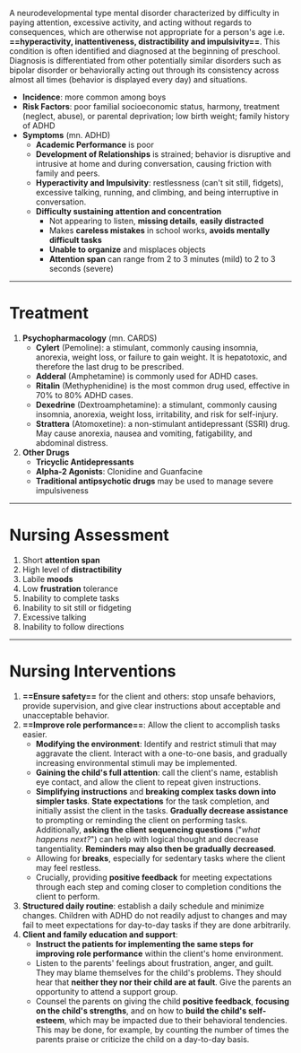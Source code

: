 A neurodevelopmental type mental disorder characterized by difficulty in paying attention, excessive activity, and acting without regards to consequences, which are otherwise not appropriate for a person's age i.e. **==hyperactivity, inattentiveness, distractibility and impulsivity==**. This condition is often identified and diagnosed at the beginning of preschool. Diagnosis is differentiated from other potentially similar disorders such as bipolar disorder or behaviorally acting out through its consistency across almost all times (behavior is displayed every day) and situations.
- **Incidence**: more common among boys
- **Risk Factors**: poor familial socioeconomic status, harmony, treatment (neglect, abuse), or parental deprivation; low birth weight; family history of ADHD
- **Symptoms** (mn. ADHD)
	- **Academic Performance** is poor
	- **Development  of Relationships** is strained; behavior is disruptive and intrusive at home and during conversation, causing friction with family and peers.
	- **Hyperactivity and Impulsivity**: restlessness (can't sit still, fidgets), excessive talking, running, and climbing, and being interruptive in conversation.
	- **Difficulty sustaining attention and concentration**
		- Not appearing to listen, **missing details**, **easily distracted**
		- Makes **careless mistakes** in school works, **avoids mentally difficult tasks**
		- **Unable to organize** and misplaces objects
		- **Attention span** can range from 2 to 3 minutes (mild) to 2 to 3 seconds (severe)
___
# Treatment
1. **Psychopharmacology** (mn. CARDS)
	- **Cylert** (Pemoline): a stimulant, commonly causing insomnia, anorexia, weight loss, or failure to gain weight. It is hepatotoxic, and therefore the last drug to be prescribed.
	- **Adderal** (Amphetamine) is commonly used for ADHD cases.
	- **Ritalin** (Methyphenidine) is the most common drug used, effective in 70% to 80% ADHD cases.
	- **Dexedrine** (Dextroamphetamine): a stimulant, commonly causing insomnia, anorexia, weight loss, irritability, and risk for self-injury.
	- **Strattera** (Atomoxetine): a non-stimulant antidepressant (SSRI) drug. May cause anorexia, nausea and vomiting, fatigability, and abdominal distress.
2. **Other Drugs**
	- **Tricyclic Antidepressants**
	- **Alpha-2 Agonists**: Clonidine and Guanfacine
	- **Traditional antipsychotic drugs** may be used to manage severe impulsiveness
___
# Nursing Assessment
1. Short **attention span**
2. High level of **distractibility**
3. Labile **moods**
4. Low **frustration** tolerance
5. Inability to complete tasks
6. Inability to sit still or fidgeting
7. Excessive talking
8. Inability to follow directions
___
# Nursing Interventions
1. **==Ensure safety==** for the client and others: stop unsafe behaviors, provide supervision, and give clear instructions about acceptable and unacceptable behavior.
2. **==Improve role performance==**: Allow the client to accomplish tasks easier.
	- **Modifying the environment**: Identify and restrict stimuli that may aggravate the client. Interact with a one-to-one basis, and gradually increasing environmental stimuli may be implemented.
	- **Gaining the child's full attention**: call the client's name, establish eye contact, and allow the client to repeat given instructions.
	- **Simplifying instructions** and **breaking complex tasks down into simpler tasks**. **State expectations** for the task completion, and initially assist the client in the tasks. **Gradually decrease assistance** to prompting or reminding the client on performing tasks. Additionally, **asking the client sequencing questions** ("*what happens next?*") can help with logical thought and decrease tangentiality. **Reminders may also then be gradually decreased**.
	- Allowing for **breaks**, especially for sedentary tasks where the client may feel restless.
	- Crucially, providing **positive feedback** for meeting expectations through each step and coming closer to completion conditions the client to perform.
3. **Structured daily routine**: establish a daily schedule and minimize changes. Children with ADHD do not readily adjust to changes and may fail to meet expectations for day-to-day tasks if they are done arbitrarily.
4. **Client and family education and support**:
	- **Instruct the patients for implementing the same steps for improving role performance** within the client's home environment.
	- Listen to the parents' feelings about frustration, anger, and guilt. They may blame themselves for the child's problems. They should hear that **neither they nor their child are at fault**. Give the parents an opportunity to attend a support group.
	- Counsel the parents on giving the child **positive feedback**, **focusing on the child's strengths**, and on how to **build the child's self-esteem**, which may be impacted due to their behavioral tendencies. This may be done, for example, by counting the number of times the parents praise or criticize the child on a day-to-day basis.